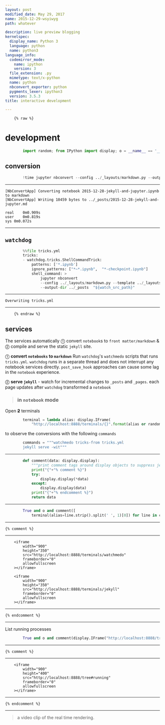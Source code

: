 ```yaml
---
layout: post
modified_date: May 29, 2017
name: 2015-12-29-wsyiwyg
path: whatever

description: live preview blogging
kernelspec:
  display_name: Python 3
  language: python
  name: python3
language_info:
  codemirror_mode:
    name: ipython
    version: 3
  file_extension: .py
  mimetype: text/x-python
  name: python
  nbconvert_exporter: python
  pygments_lexer: ipython3
  version: 3.5.3
title: interactive development

---
```



        {% raw %}

# development


```python
        import random; from IPython import display; o = __name__ == '__main__'
```

## conversion


```python
        !time jupyter nbconvert --config ../_layouts/markdown.py --output-dir ../_posts --template ../_layouts/jekyll.md.tpl 2015-12-28-jekyll-and-jupyter.ipynb
```

---
    [NbConvertApp] Converting notebook 2015-12-28-jekyll-and-jupyter.ipynb to markdown
    [NbConvertApp] Writing 10459 bytes to ../_posts/2015-12-28-jekyll-and-jupyter.md
    
    real	0m0.909s
    user	0m0.819s
    sys	0m0.072s

---

## `watchdog`

        


```python
        %%file tricks.yml
        tricks:
        - watchdog.tricks.ShellCommandTrick:
            patterns: ['*.ipynb']
            ignore_patterns: ["*~*.ipynb",  "*-checkpoint.ipynb"]
            shell_command: >
                jupyter nbconvert 
                --config ../_layouts/markdown.py --template ../_layouts/jekyll.md.tpl 
                --output-dir ../_posts  "${watch_src_path}"
```

---
    Overwriting tricks.yml

---

        {% endraw %}

## services

The services automatically ⓵ convert `notebook`s to `front matter/markdown`  & ⓶ compile and serve the static `jekyll` site.

⓵ __convert `notebooks` to `markdown`__ Run `watchdog`'s `watchmedo` scripts that runs `tricks.yml`.  `watchdog` runs in a separate thread and does not interrupt any notebook services directly.  `post_save_hook` approaches can cause some lag in the `notebook` experience.

⓶ __serve `jekyll`__ - watch for incremental changes to `_posts` and `_pages`.  each page updates after `watchdog` transformed a `notebook`

> ### in `notebook` mode

Open __<del>2</del>__ terminals 


```python
        terminal = lambda alias: display.IFrame(
            "http://localhost:8888/terminals/{}".format(alias or random.randint()), width=900, height=350)
```

to observe the conversions with the following `commands`


```python
        commands = """watchmedo tricks-from tricks.yml
        jekyll serve -wit"""
```

---


```python
        def comment(data: display.display):
            """print comment tags around display objects to suppress jekyll rendering."""
            print("{"+"% comment %}")
            try:
                display.display(*data)
            except:
                display.display(data)
            print("{"+"% endcomment %}")
            return data
```

---


```python
        True and o and comment([
            terminal(alias=line.strip().split(' ', 1)[0]) for line in commands.splitlines()]);
```

---
    {% comment %}

---

<div class="output_html rendered_html output_subarea ">

        <iframe
            width="900"
            height="350"
            src="http://localhost:8888/terminals/watchmedo"
            frameborder="0"
            allowfullscreen
        ></iframe>
        
</div>

<div class="output_html rendered_html output_subarea ">

        <iframe
            width="900"
            height="350"
            src="http://localhost:8888/terminals/jekyll"
            frameborder="0"
            allowfullscreen
        ></iframe>
        
</div>

---
    {% endcomment %}

---

List running processes


```python
        True and o and comment(display.IFrame("http://localhost:8888/tree#running", width=900, height=400));
```

---
    {% comment %}

---

<div class="output_html rendered_html output_subarea ">

        <iframe
            width="900"
            height="400"
            src="http://localhost:8888/tree#running"
            frameborder="0"
            allowfullscreen
        ></iframe>
        
</div>

---
    {% endcomment %}

---

> a video clip of the real time rendering.
